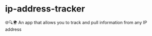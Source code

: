# ip-address-tracker
:globe_with_meridians::mag::earth_africa: An app that allows you to track and pull information from any IP address
